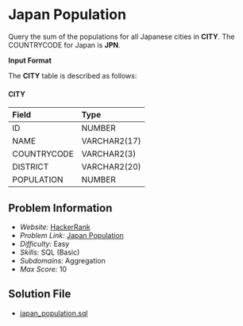 # Japan Population

Query the sum of the populations for all Japanese cities in **CITY**. The COUNTRYCODE for Japan is **JPN**.

**Input Format**

The **CITY** table is described as follows:

#### CITY

| Field | Type |
| :- | :- |
ID | NUMBER
NAME | VARCHAR2(17)
COUNTRYCODE | VARCHAR2(3)
DISTRICT | VARCHAR2(20)
POPULATION | NUMBER

## Problem Information

- *Website:* [HackerRank](https://www.hackerrank.com/)
- *Problem Link:* [Japan Population](https://www.hackerrank.com/challenges/japan-population/problem)
- *Difficulty:* Easy
- *Skills:* SQL (Basic)
- *Subdomains:* Aggregation
- *Max Score:* 10

## Solution File

- [japan_population.sql]()